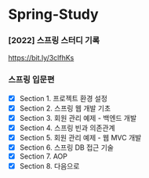 # Spring-Study
### [2022] 스프링 스터디 기록

https://bit.ly/3clfhKs

<h3>스프링 입문편</h3>

- [x] Section 1. 프로젝트 환경 설정
- [x] Section 2. 스프링 웹 개발 기초
- [x] Section 3. 회원 관리 예제 - 백엔드 개발
- [x] Section 4. 스프링 빈과 의존관계
- [x] Section 5. 회원 관리 예제 - 웹 MVC 개발
- [x] Section 6. 스프링 DB 접근 기술
- [x] Section 7. AOP
- [x] Section 8. 다음으로
